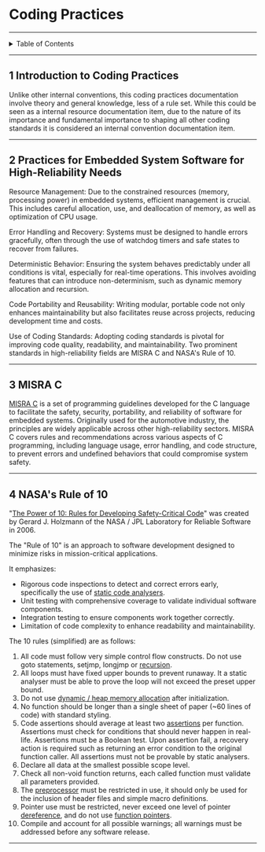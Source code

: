 # Coding Practices

---

<details markdown="1">
  <summary>Table of Contents</summary>

- [1 Introduction to Coding Practices](#1-introduction-to-coding-practices)
- [2 Practices for Embedded System Software for High-Reliability Needs](#2-practices-for-embedded-system-software-for-high-reliability-needs)
- [3 MISRA C](#3-misra-c)
- [4 NASA's Rule of 10](#4-nasas-rule-of-10)

</details>

---

## 1 Introduction to Coding Practices

Unlike other internal conventions, this coding practices documentation involve
theory and general knowledge, less of a rule set. While this could be seen as a
internal resource documentation item, due to the nature of its importance and
fundamental importance to shaping all other coding standards it is considered
an internal convention documentation item.

---

## 2 Practices for Embedded System Software for High-Reliability Needs

Resource Management: Due to the constrained resources (memory, processing power)
in embedded systems, efficient management is crucial. This includes careful
allocation, use, and deallocation of memory, as well as optimization of CPU
usage.

Error Handling and Recovery: Systems must be designed to handle errors
gracefully, often through the use of watchdog timers and safe states to recover
from failures.

Deterministic Behavior: Ensuring the system behaves predictably under all
conditions is vital, especially for real-time operations. This involves avoiding
features that can introduce non-determinism, such as dynamic memory allocation
and recursion.

Code Portability and Reusability: Writing modular, portable code not only
enhances maintainability but also facilitates reuse across projects, reducing
development time and costs.

Use of Coding Standards: Adopting coding standards is pivotal for improving code
quality, readability, and maintainability. Two prominent standards in
high-reliability fields are MISRA C and NASA's Rule of 10.

---

## 3 MISRA C

[MISRA C](https://en.wikipedia.org/wiki/MISRA_C) is a set of programming
guidelines developed for the C language to facilitate the safety, security,
portability, and reliability of software for embedded systems. Originally used
for the automotive industry, the principles are widely applicable across other
high-reliability sectors. MISRA C covers rules and recommendations across
various aspects of C programming, including language usage, error handling, and
code structure, to prevent errors and undefined behaviors that could compromise
system safety.

---

## 4 NASA's Rule of 10

"[The Power of 10: Rules for Developing Safety-Critical Code](https://en.wikipedia.org/wiki/The_Power_of_10:_Rules_for_Developing_Safety-Critical_Code)"
was created by Gerard J. Holzmann of the NASA / JPL Laboratory for Reliable
Software in 2006.

The "Rule of 10" is an approach to software development designed to minimize
risks in mission-critical applications.

It emphasizes:

- Rigorous code inspections to detect and correct errors early, specifically the
  use
  of [static code analysers](https://www.jetbrains.com/help/clion/code-inspection.html).
- Unit testing with comprehensive coverage to validate individual software
  components.
- Integration testing to ensure components work together correctly.
- Limitation of code complexity to enhance readability and maintainability.

The 10 rules (simplified) are as follows:

1. All code must follow very simple control flow constructs. Do not use goto
   statements, setjmp, longjmp
   or [recursion](https://en.wikipedia.org/wiki/Recursion_(computer_science)).
2. All loops must have fixed upper bounds to prevent runaway. It a static
   analyser must be able to prove the loop will not exceed the preset upper
   bound.
3. Do not
   use [dynamic / heap memory allocation](https://en.wikipedia.org/wiki/Memory_management#DYNAMIC)
   after initialization.
4. No function should be longer than a single sheet of paper (~60 lines of code)
   with standard styling.
5. Code assertions should average at least
   two [assertions](https://en.wikipedia.org/wiki/Assertion_(software_development)#Assertions_for_run-time_checking)
   per function. Assertions must check for conditions that should never happen
   in real-life. Assertions must be a Boolean test. Upon assertion fail, a
   recovery action is required such as returning an error condition to the
   original function caller. All assertions must not be provable by static
   analysers.
6. Declare all data at the smallest possible scope level.
7. Check all non-void function returns, each called function must validate all
   parameters provided.
8. The [preprocessor](https://en.wikipedia.org/wiki/Preprocessor) must be
   restricted in use, it should only be used for the inclusion of header files
   and simple macro definitions.
9. Pointer use must be restricted, never exceed one level of pointer
   [dereference](https://en.wikipedia.org/wiki/Dereference_operator), and do not
   use [function pointers](https://en.wikipedia.org/wiki/Function_pointer).
10. Compile and account for all possible warnings; all warnings must be
    addressed before any software release.

---
